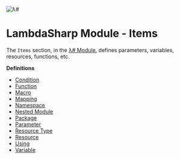 ![λ#](LambdaSharp_v2_small.png)

# LambdaSharp Module - Items

The `Items` section, in the [λ# Module](Module.md), defines parameters, variables, resources, functions, etc.

__Definitions__
* [Condition](Module-Condition.md)
* [Function](Module-Function.md)
* [Macro](Module-Macro.md)
* [Mapping](Module-Mapping.md)
* [Namespace](Module-Namespace.md)
* [Nested Module](Module-Nested.md)
* [Package](Module-Package.md)
* [Parameter](Module-Parameter.md)
* [Resource Type](Module-ResourceType.md)
* [Resource](Module-Resource.md)
* [Using](Module-Using.md)
* [Variable](Module-Variable.md)
